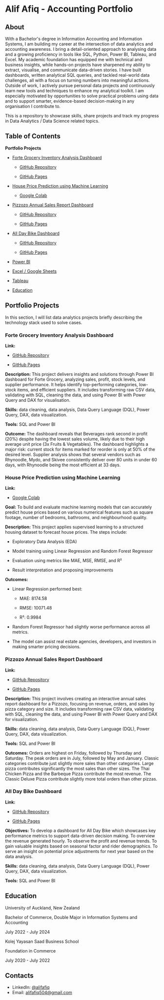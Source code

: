 # Alif Afiq - Accounting Portfolio
## About
With a Bachelor's degree in Information Accounting and Information Systems, I am building my career at the intersection of data analytics and accounting awareness. I bring a detail-oriented approach to analysing data and a growing proficiency in tools like SQL, Python, Power BI, Tableau, and Excel.
My academic foundation has equipped me with technical and business insights, while hands-on projects have sharpened my ability to extract, visualise, and communicate data-driven stories. I have built dashboards, written analytical SQL queries, and tackled real-world data challenges, all with a focus on turning numbers into meaningful actions.
Outside of work, I actively pursue personal data projects and continuously learn new tools and techniques to enhance my analytical toolkit. I am especially motivated by opportunities to solve practical problems using data and to support smarter, evidence-based decision-making in any organisation I contribute to.

This is a repository to showcase skills, share projects and track my progress in Data Analytics / Data Science related topics.

## Table of Contents

**Portfolio Projects**

- [Forte Grocery Inventory Analysis Dashboard](#forte-grocery-inventory-analysis-dashboard)
  
	- [GitHub Repository](https://github.com/AlifAfiq/Forte-Grocery/tree/main)
  
	- [GitHub Pages](https://alifafiq.github.io/Forte-Grocery/)

- [House Price Prediction using Machine Learning](#house-price-prediction-using-machine-learning)
  
  	- [Google Colab](https://colab.research.google.com/drive/13RQrZP5OtqM968NdVg2p1m4dRq5AbDh3?usp=sharing)

- [Pizzozo Annual Sales Report Dashboard](#pizzozo-annual-sales-report-dashboard)
  
	- [GitHub Repository](https://github.com/AlifAfiq/Pizzozo-Annual-Sales-Report-Dashboard)
  
	- [GitHub Pages](https://alifafiq.github.io/Pizzozo-Annual-Sales-Report-Dashboard/)
  
- [All Day Bike Dashboard](#all-day-bike-dashboard)
  
	- [GitHub Repository](https://github.com/AlifAfiq/Development-of-All-Day-Bike-Dashboard)
  
	- [GitHub Pages](https://alifafiq.github.io/Development-of-All-Day-Bike-Dashboard/)
  	  
- [Power BI](https://github.com/AlifAfiq/Sales-Dashboard-Common-)
  
- [Excel / Google Sheets](https://github.com/AlifAfiq/Simple-Excel-Dashboard)
  
- [Tableau](https://public.tableau.com/app/profile/muhammad.alif.afiq.bin.khairul.anuar/vizzes)

- [Education](#education)




## Portfolio Projects
In this section, I will list data analytics projects briefly describing the technology stack used to solve cases.

### Forte Grocery Inventory Analysis Dashboard 

**Link:**

   - [GitHub Repository](https://github.com/AlifAfiq/Forte-Grocery/tree/main)

   - [GitHub Pages](https://alifafiq.github.io/Forte-Grocery/)

**Description:** This project delivers insights and solutions through Power BI dashboard for Forte Grocery, analyzing sales, profit, stock levels, and supplier performance. It helps identify top-performing categories, low-stock items, and efficient suppliers. It includes transforming raw CSV data, validating with SQL, cleaning the data, and using Power BI with Power Query and DAX for visualisation.

**Skills:** data cleaning, data analysis, Data Query Language (DQL), Power Query, DAX, data visualization.

**Tools:** SQL and Power BI 

**Outcome:** The dashboard reveals that Beverages rank second in profit (20%) despite having the lowest sales volume, likely due to their high average unit price (3x Fruits & Vegetables). The dashboard highlights a major risk: current stock for items marked for reorder is only at 50% of the desired level. Supplier analysis shows that several vendors such as Rhynoodle, Mydo, and Skivee consistently deliver over 80 units in under 60 days, with Rhynoodle being the most efficient at 33 days.


### House Price Prediction using Machine Learning

**Link:** 
   - [Google Colab](https://colab.research.google.com/drive/13RQrZP5OtqM968NdVg2p1m4dRq5AbDh3?usp=sharing)

**Goal:** To build and evaluate machine learning models that can accurately predict house prices based on various numerical features such as square footage, number of bedrooms, bathrooms, and neighbourhood quality.

**Description:** 
This project applies supervised learning to a structured housing dataset to forecast house prices. The steps include:

- Exploratory Data Analysis (EDA)

- Model training using Linear Regression and Random Forest Regressor

- Evaluation using metrics like MAE, MSE, RMSE, and R²

- Result interpretation and proposing improvements

**Outcomes:**
- Linear Regression performed best:

	- MAE: 8174.58

	- RMSE: 10071.48

	- R²: 0.9984

- Random Forest Regressor had slightly worse performance across all metrics.

- The model can assist real estate agencies, developers, and investors in making smarter pricing decisions.
  

### Pizzozo Annual Sales Report Dashboard

**Link:** 

   - [GitHub Repository](https://github.com/AlifAfiq/Pizzozo-Annual-Sales-Report-Dashboard)

   - [GitHub Pages](https://alifafiq.github.io/Pizzozo-Annual-Sales-Report-Dashboard/)

**Description:** This project involves creating an interactive annual sales report dashboard for a Pizzozo, focusing on revenue, orders, and sales by pizza category and size. It includes transforming raw CSV data, validating with SQL, cleaning the data, and using Power BI with Power Query and DAX for visualization.

**Skills:** data cleaning, data analysis, Data Query Language (DQL), Power Query, DAX, data visualization.

**Tools:** SQL and Power BI

**Outcomes:** Orders are highest on Friday, followed by Thursday and Saturday. The peak orders are in July, followed by May and January. Classic categories contribute just slightly more sales than other categories. Large pizza contributes significantly the most sales than other sizes. The Thai Chicken Pizza and the Barbeque Pizza contribute the most revenue. The Classic Deluxe Pizza contribute slightly more total orders than other pizzas.


### All Day Bike Dashboard

**Link:** 

   - [GitHub Repository](https://github.com/AlifAfiq/Development-of-All-Day-Bike-Dashboard)

   - [GitHub Pages](https://alifafiq.github.io/Development-of-All-Day-Bike-Dashboard/)
 
**Objectives:** To develop a dashboard for All Day Bike which showcases key performance metrics to support data-driven decision making. To overview the revenue generated hourly. To observe the profit and revenue trends. To gain valuable insights based on seasonal factor and rider demographics. To serve an insight on potential price adjustments for next year based on the data analysis.

**Skills:** data cleaning, data analysis, Data Query Language (DQL), Power Query, DAX, data visualization.

**Tools:** SQL and Power BI


## Education

University of Auckland, New Zealand 

Bachelor of Commerce, Double Major in Information Systems and Accounting

July 2022 - July 2024




Kolej Yayasan Saad Business School 

Foundation in Commerce

July 2020 - July 2022


## Contacts
- LinkedIn: [@alifafiq](www.linkedin.com/in/muhammad-alif-afiq-538a2b268)
- Email: alifafiq504@gmail.com
